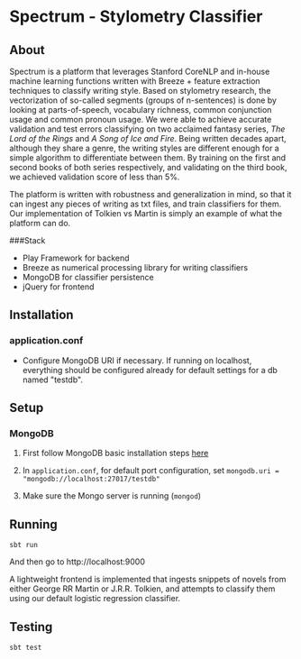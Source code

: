 # Spectrum - Stylometry Classifier

## About
Spectrum is a platform that leverages Stanford CoreNLP and in-house machine learning functions written with Breeze + feature extraction techniques to classify writing style. Based on stylometry research, the vectorization of so-called segments (groups of n-sentences) is done by looking at parts-of-speech, vocabulary richness, common conjunction usage and common pronoun usage. We were able to achieve accurate validation and test errors classifying on two acclaimed fantasy series, *The Lord of the Rings* and *A Song of Ice and Fire*. Being written decades apart, although they share a genre, the writing styles are different enough for a simple algorithm to differentiate between them. By training on the first and second books of both series respectively, and validating on the third book, we achieved validation score of less than 5%. 

The platform is written with robustness and generalization in mind, so that it can ingest any pieces of writing as txt files, and train classifiers for them. Our implementation of Tolkien vs Martin is simply an example of what the platform can do.

###Stack
- Play Framework for backend
- Breeze as numerical processing library for writing classifiers
- MongoDB for classifier persistence
- jQuery for frontend

## Installation

### application.conf

- Configure MongoDB URI if necessary. If running on localhost, everything should be configured already for default settings for a db named "testdb".

## Setup

### MongoDB
1. First follow MongoDB basic installation steps [here](https://docs.mongodb.com/getting-started/shell/tutorial/install-mongodb-on-os-x/)

2. In `application.conf`, for default port configuration, set `mongodb.uri = "mongodb://localhost:27017/testdb"`

3. Make sure the Mongo server is running (`mongod`)

## Running

```
sbt run
```

And then go to http://localhost:9000

A lightweight frontend is implemented that ingests snippets of novels from either George RR Martin or J.R.R. Tolkien, and attempts to classify them using our default logistic regression classifier.  

## Testing

```
sbt test
```
